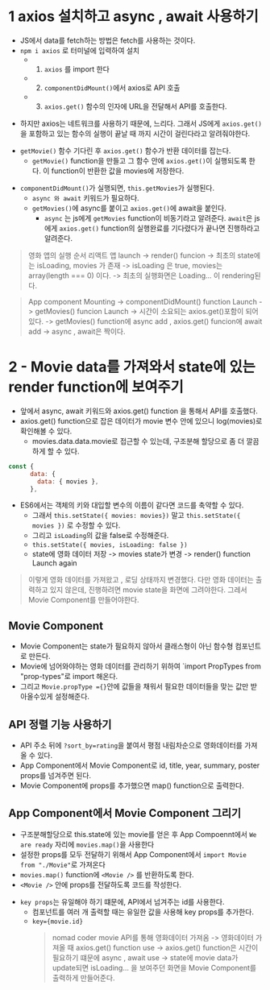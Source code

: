 # 1 axios 설치하고 async , await 사용하기

- JS에서 data를 fetch하는 방법은 fetch를 사용하는 것이다.
- `npm i axios` 로 터미널에 입력하여 설치
  - 1.  `axios` 를 import 한다
  - 2.  `componentDidMount()`에서 axios로 API 호출
  - 3.  `axios.get()` 함수의 인자에 URL을 전달해서 API를 호출한다.

* 하지만 axios는 네트워크를 사용하기 때문에, 느리다. 그래서 JS에게 `axios.get()` 을 포함하고 있는 함수의 실행이 끝날 때 까지 시간이 걸린다라고 알려줘야한다.

- `getMovie()` 함수 기다린 후 `axios.get()` 함수가 반환 데이터를 잡는다.
  - `getMovie()` function을 만들고 그 함수 안에 `axios.get()`이 실행되도록 한다. 이 function이 반환한 값을 movies에 저장한다.

* `componentDidMount()`가 실행되면, `this.getMovies`가 실행된다.
  - `async 와 await` 키워드가 필요하다.
  - `getMovies()`에 async를 붙이고 `axios.get()`에 await을 붙인다.
    - `async` 는 js에게 `getMovies` function이 비동기라고 알려준다.
      `await`은 js에게 `axios.get()` function의 실행완료를 기다렸다가 끝나면 진행하라고 알려준다.

> 영화 앱의 실행 순서
> 리액트 앱 launch -> render() funcion -> 최초의 state에는 isLoading, movies 가 존재 -> isLoading 은 true, movies는 array(length === 0) 이다. -> 최초의 실행화면은 Loading... 이 rendering된다.

> App component Mounting -> componentDidMount() function Launch -> getMovies() funcion Launch -> 시간이 소요되는 axios.get()포함이 되어있다. -> getMovies() function에 async add , axios.get() funcion에 await add -> async , await은 짝이다.

# 2 - Movie data를 가져와서 state에 있는 render function에 보여주기

- 앞에서 async, await 키워드와 axios.get() function 을 통해서 API를 호출했다.
- axios.get() function으로 잡은 데이터가 movie 변수 안에 있으니 log(movies)로 확인해볼 수 있다.
  - movies.data.data.movie로 접근할 수 있는데, 구조분해 할당으로 좀 더 깔끔하게 할 수 있다.

```js
const {
      data: {
        data: { movies },
      },
```

- ES6에서는 객체의 키와 대입할 변수의 이름이 같다면 코드를 축약할 수 있다.
  - 그래서 `this.setState({ movies: movies})` 말고 `this.setState({ movies })` 로 수정할 수 있다.
  - 그리고 `isLoading`의 값을 false로 수정해준다.
  - `this.setState({ movies, isLoading: false })`
  - state에 영화 데이터 저장 -> movies state가 변경 -> render() function Launch again

> 이렇게 영화 데이터를 가져왔고 , 로딩 상태까지 변경했다. 다만 영화 데이터는 출력하고 있지 않은데, 진행하려면 movie state을 화면에 그려야한다. 그레서 Movie Component를 만들어야한다.

## Movie Component

- Movie Component는 state가 필요하지 않아서 클래스형이 아닌 함수형 컴포넌트로 만든다.
- Movie에 넘어와야하는 영화 데이터를 관리하기 위하여 `import PropTypes from "prop-types"로 import 해온다.
- 그리고 `Movie.propType ={}`안에 값들을 채워서 필요한 데이터들을 맞는 값만 받아올수있게 설정해준다.

## API 정렬 기능 사용하기

- API 주소 뒤에 `?sort_by=rating`을 붙여서 평점 내림차순으로 영화데이터를 가져올 수 있다.
- App Component에서 Movie Component로 id, title, year, summary, poster props를 넘겨주면 된다.
- Movie Component에 props를 추가했으면 map() function으로 출력한다.

## App Component에서 Movie Component 그리기

- 구조분해할당으로 this.state에 있는 movie를 얻은 후 App Compoennt에서 `We are ready` 자리에 `movies.map()`을 사용한다
- 설정한 props를 모두 전달하기 위해서 App Component에서 `import Movie from "./Movie"`로 가져온다
- `movies.map()` function에 `<Movie />` 를 반환하도록 한다.
- `<Movie />` 안에 props를 전달하도록 코드를 작성한다.

* `key props`는 유일해야 하기 떄문에, API에서 넘겨주는 id를 사용한다.
  - 컴포넌트를 여러 개 출력할 때는 유일한 값을 사용해 key props를 추가한다.
  - `key={movie.id}`
    > nomad coder movie API를 통해 영화데이터 가져옴 -> 영화데이터 가져올 때 axios.get() function use -> axios.get() function은 시간이 필요하기 떄문에 async , await use -> state에 movie data가 update되면 isLoading... 을 보여주던 화면을 Movie Component를 출력하게 만들어준다.
